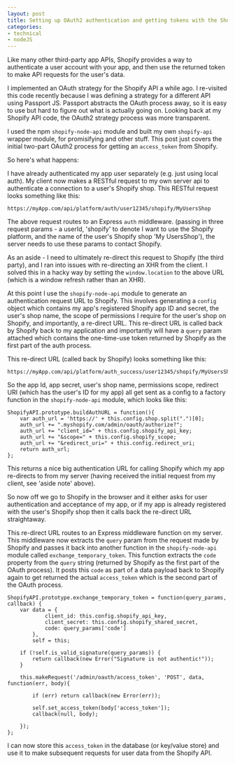 ```yaml
---
layout: post
title: Setting up OAuth2 authentication and getting tokens with the Shopify API
categories:
- technical
- nodeJS
---
```


Like many other third-party app APIs, Shopify provides a way to authenticate a user account with your app, and then use the returned token to make API requests for the user's data.

I implemented an OAuth strategy for the Shopify API a while ago. I re-visited this code recently because I was defining a strategy for a different API using Passport JS. Passport abstracts the OAuth process away, so it is easy to use but hard to figure out what is actually going on. Looking back at my Shopify API code, the OAuth2 strategy process was more transparent.

I used the npm `shopify-node-api` module and built my own `shopify-api` wrapper module, for promisifying and other stuff. This post just covers the initial two-part OAuth2 process for getting an `access_token` from Shopify.

So here's what happens:

I have already authenticated my app user separately (e.g. just using local auth). My client now makes a RESTful request to my own server api to authenticate a connection to a user's Shopify shop. This RESTful request looks something like this:

```
https://myApp.com/api/platform/auth/user12345/shopify/MyUsersShop
```

The above request routes to an Express `auth` middleware. (passing in three request params - a userId, 'shopify' to denote I want to use the Shopify platform, and the name of the user's Shopify shop 'My UsersShop'), the server needs to use these params to contact Shopify.

As an aside - I need to ultimately re-direct this request to Shopify (the third party), and I ran into issues with re-directing an XHR from the client. I solved this in a hacky way by setting the `window.location` to the above URL (which is a window refresh rather than an XHR).

At this point I use the `shopify-node-api` module to generate an authentication request URL to Shopify. This involves generating a `config` object which contains my app's registered Shopify app ID and secret, the user's shop name, the scope of permissions I require for the user's shop on Shopify, and importantly, a re-direct URL. This re-direct URL is called back by Shopify back to my application and importantly will have a `query` param attached which contains the one-time-use token returned by Shopify as the first part of the auth process.

This re-direct URL (called back by Shopify) looks something like this:

```
https://myApp.com/api/platform/auth_success/user12345/shopify/MyUsersShop
```

So the app Id, app secret, user's shop name, permissions scope, redirect URI (which has the user's ID for my app) all get sent as a config to a factory function in the `shopify-node-api` module, which looks like this:

```
ShopifyAPI.prototype.buildAuthURL = function(){
    var auth_url = 'https://' + this.config.shop.split(".")[0];
    auth_url += ".myshopify.com/admin/oauth/authorize?";
    auth_url += "client_id=" + this.config.shopify_api_key;
    auth_url += "&scope=" + this.config.shopify_scope;
    auth_url += "&redirect_uri=" + this.config.redirect_uri;
    return auth_url;
};
```

This returns a nice big authentication URL for calling Shopify which my app re-directs to from my server (having received the initial request from my client, see 'aside note' above).

So now off we go to Shopify in the browser and it either asks for user authentication and acceptance of my app, or if my app is already registered with the user's Shopify shop then it calls back the re-direct URL straightaway.

This re-direct URL routes to an Express middleware function on my server. This middleware now extracts the `query` param from the request made by Shopify and passes it back into another function in the `shopify-node-api` module called `exchange_temporary_token`. This function extracts the `code` property from the `query` string (returned by Shopify as the first part of the OAuth process). It posts this `code` as part of a data payload back to Shopify again to get returned the actual `access_token` which is the second part of the OAuth process.

```
ShopifyAPI.prototype.exchange_temporary_token = function(query_params, callback) {
    var data = {
            client_id: this.config.shopify_api_key,
            client_secret: this.config.shopify_shared_secret,
            code: query_params['code']
        },
        self = this;

    if (!self.is_valid_signature(query_params)) {
        return callback(new Error("Signature is not authentic!"));
    }

    this.makeRequest('/admin/oauth/access_token', 'POST', data, function(err, body){

        if (err) return callback(new Error(err));

        self.set_access_token(body['access_token']);
        callback(null, body);

    });
};
```

I can now store this `access_token` in the database (or key/value store) and use it to make subsequent requests for user data from the Shopify API.
